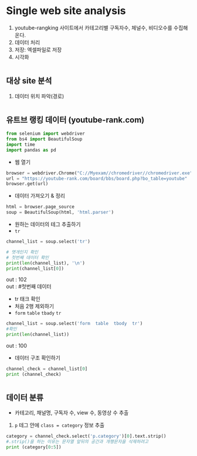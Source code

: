 # Single web site analysis
1. youtube-rangking 사이트에서 카테고리별 구독자수, 체널수, 비디오수를 수집해온다.
2. 데이터 처리
3. 저장: 엑셀파일로 저장
4. 시각화
#
## 대상 site 분석
1. 데이터 위치 파악(경로)
#
## 유트브 랭킹 데이터 (youtube-rank.com)
```py
from selenium import webdriver
from bs4 import BeautifulSoup
import time
import pandas as pd
```
+ 웹 열기
```py
browser = webdriver.Chrome("C://Myexam//chromedriver//chromedriver.exe")
url = "https://youtube-rank.com/board/bbs/board.php?bo_table=youtube"
browser.get(url)
```
+ 데이터 가져오기 & 정리
```py
html = browser.page_source
soup = BeautifulSoup(html, 'html.parser')
```
+ 원하는 데이터의 테그 추출하기
+ `tr`
```py
channel_list = soup.select('tr')

# 몃개인지 확인
# 첫번째 데이터 확인
print(len(channel_list), '\n')
print(channel_list[0])
```
out : 102\
out : #첫번째 데이터
+ tr 태크 확인 
+ 처음 2행 제외하기
+ `form` `table` `tbady` `tr`
```py
channel_list = soup.select('form  table  tbody  tr')
#확인
print(len(channel_list))
```
out : 100
+ 데이터 구조 확인하기
```py
channel_check = channel_list[0]
print (channel_check)
```
#
## 데이터 분류
+ 카테고리, 채널명, 구독자 수, view 수, 동영상 수 추출

1. `p` 테그 안에 `class = category` 정보 추출
```py
category = channel_check.select('p.category')[0].text.strip() 
#.strip()을 하는 이유는 문자열 앞뒤의 공간과 개행문자을 삭제하려고
print (category[0:5])
```